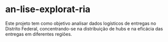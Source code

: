 # an-lise-explorat-ria
Este projeto tem como objetivo analisar dados logísticos de entregas no Distrito Federal, concentrando-se na distribuição de hubs e na eficácia das entregas em diferentes regiões. 

